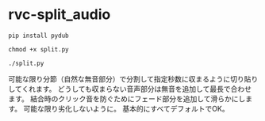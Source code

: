 # rvc-split_audio

`pip install pydub`

`chmod +x split.py`

```./split.py```

可能な限り分節（自然な無音部分）で分割して指定秒数に収まるように切り貼りしてくれます。
どうしても収まらない音声部分は無音を追加して最長で合わせます。
結合時のクリック音を防ぐためにフェード部分を追加して滑らかにします。
可能な限り劣化しないように。
基本的にすべてデフォルトでOK。
